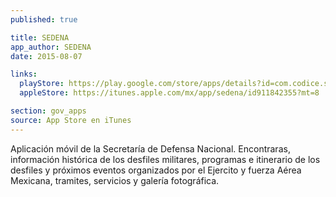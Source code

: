 ```yaml
---
published: true

title: SEDENA
app_author: SEDENA
date: 2015-08-07

links:
  playStore: https://play.google.com/store/apps/details?id=com.codice.sedena&hl=es_419
  appleStore: https://itunes.apple.com/mx/app/sedena/id911842355?mt=8

section: gov_apps
source: App Store en iTunes
---
```

Aplicación móvil de la Secretaría de Defensa Nacional. Encontraras, información histórica de los desfiles militares, programas e itinerario de los desfiles y próximos eventos organizados por el Ejercito y fuerza Aérea Mexicana, tramites, servicios y galería fotográfica.

